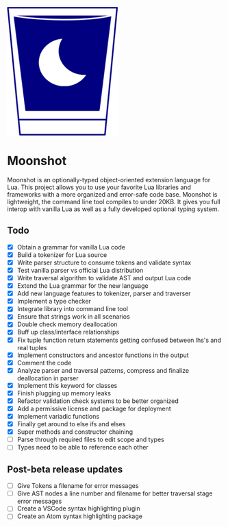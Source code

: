 <img src="moonshot.svg" height="300px"/>

# Moonshot
Moonshot is an optionally-typed object-oriented extension language for Lua. This project allows you to use your favorite Lua libraries and frameworks with a more organized and error-safe code base. Moonshot is lightweight, the command line tool compiles to under 20KB. It gives you full interop with vanilla Lua as well as a fully developed optional typing system.

## Todo
- [x] Obtain a grammar for vanilla Lua code
- [x] Build a tokenizer for Lua source
- [x] Write parser structure to consume tokens and validate syntax
- [x] Test vanilla parser vs official Lua distribution
- [x] Write traversal algorithm to validate AST and output Lua code
- [x] Extend the Lua grammar for the new language
- [x] Add new language features to tokenizer, parser and traverser
- [x] Implement a type checker
- [x] Integrate library into command line tool
- [x] Ensure that strings work in all scenarios
- [x] Double check memory deallocation
- [x] Buff up class/interface relationships
- [x] Fix tuple function return statements getting confused between lhs's and real tuples
- [x] Implement constructors and ancestor functions in the output
- [x] Comment the code
- [x] Analyze parser and traversal patterns, compress and finalize deallocation in parser
- [x] Implement this keyword for classes
- [x] Finish plugging up memory leaks
- [x] Refactor validation check systems to be better organized
- [x] Add a permissive license and package for deployment
- [x] Implement variadic functions
- [x] Finally get around to else ifs and elses
- [x] Super methods and constructor chaining
- [ ] Parse through required files to edit scope and types
- [ ] Types need to be able to reference each other

## Post-beta release updates
- [ ] Give Tokens a filename for error messages
- [ ] Give AST nodes a line number and filename for better traversal stage error messages
- [ ] Create a VSCode syntax highlighting plugin
- [ ] Create an Atom syntax highlighting package

